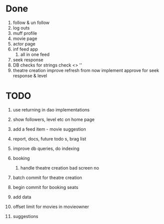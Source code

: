 Done
=
1. follow & un follow
1. log outs
1. muff profile
1. movie page
1. actor page
1. inf feed app
    1. all in one feed
1. seek response
1. DB checks for strings check <> ''
1. theatre creation
improve refresh from now
implement approve for seek response & level

TODO
=
1. use returning in dao implementations
1. show followers, level etc on home page
1. add a feed item - movie suggestion

1. report, docs, future todo s, brag list

1. improve db queries, do indexing

1. booking
    1. handle theatre creation bad screen no
1. batch commit for theatre creation
1. begin commit for booking seats

1. add data
1. offset limit for movies in movieowner
1. suggestions
